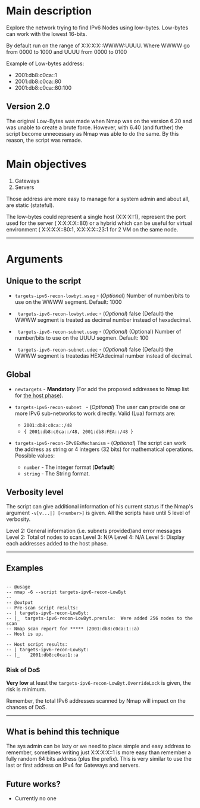 # Main description #

Explore the network trying to find  IPv6 Nodes using low-bytes.
Low-bytes can work with the lowest 16-bits.

By default run on the range of X:X:X:X::WWWW:UUUU.  Where WWWW go from 0000 to 1000 and UUUU from 0000 to 0100


Example of Low-bytes address:
  * 2001:db8:c0ca::1
  * 2001:db8:c0ca::80
  * 2001:db8:c0ca::80:100

## Version 2.0 ##

The original Low-Bytes was made when Nmap was on the version 6.20 and was unable to create a brute force. However, with 6.40 (and further) the script become unnecessary as Nmap was able to do the same. By this reason, the script was remade.

# Main objectives #

  1. Gateways
  1. Servers

Those address are more easy to manage for a system admin and about all, are static (stateful).

The low-bytes could represent a single host (X:X:X::1), represent the port used for the server ( X:X:X:X::80) or a hybrid which can be useful for virtual environment ( X:X:X:X::80:1, X:X:X:X::23:1 for 2 VM on the same node.


---


# Arguments #

## Unique to the script ##

  * ` targets-ipv6-recon-lowbyt.wseg ` - (_Optional_) Number of number/bits to use on the WWWW segment. Default: 1000

  * ` targets-ipv6-recon-lowbyt.wdec` - (_Optional_) false (Default) the WWWW segment is treated as decimal number instead of hexadecimal.

  * ` targets-ipv6-recon-subnet.useg` - (_Optional_) (Optional) Number of number/bits to use on the UUUU segmen.  Default: 100

  * ` targets-ipv6-recon-subnet.udec` - (_Optional_) false (Default) the WWWW segment is treatedas HEXAdecimal number instead of decimal.


## Global ##

  * ` newtargets ` - **Mandatory** (For add the proposed addresses to Nmap list for [the host phase](http://nmap.org/book/nmap-phases.html)).

  * `targets-ipv6-recon-subnet `  - (_Optional_) The user can provide one or more IPv6 sub-networks to work directly. Valid (Lua) formats are:
    * `2001:db8:c0ca::/48`
    * ` { 2001:db8:c0ca::/48, 2001:db8:FEA::/48 } `

  * ` targets-ipv6-recon-IPv6ExMechanism ` - (_Optional_) The script can work the address as string or  4 integers (32 bits)  for mathematical operations. Possible values:
    * `number` - The integer format (**Default**)
    * `string` - The String format.

## Verbosity level ##

The script can give additional information of his current status if the Nmap's argument `-v[v...|] [<number>]`  is given.  All the scripts have until 5 level of verbosity.

Level 2: General information (i.e. subnets provided)and error messages
Level 2: Total of nodes to scan
Level 3: N/A
Level 4: N/A
Level 5: Display each addresses added to the host phase.



---


## Examples ##

```

-- @usage
-- nmap -6 --script targets-ipv6-recon-LowByt
--
-- @output
-- Pre-scan script results:
-- | targets-ipv6-recon-LowByt:
-- |_  targets-ipv6-recon-LowByt.prerule:  Were added 256 nodes to the scan
-- Nmap scan report for ***** (2001:db8:c0ca:1::a)
-- Host is up.

-- Host script results:
-- | targets-ipv6-recon-LowByt:
-- |_    2001:db8:c0ca:1::a

```
### Risk of DoS ###

**Very low** at least the `targets-ipv6-recon-LowByt.OverrideLock` is given, the risk is minimum.

Remember, the total IPv6 addresses scanned by Nmap will impact on the chances of DoS.


---


## What is behind this technique ##

The sys admin can be lazy or we need to place simple and easy address to remember, sometimes writing just X:X:X:X::1 is more easy than remember a fully random 64 bits address (plus the prefix).  This is very similar to use the last or first address on IPv4 for Gateways and servers.


## Future works? ##

  * Currently no one